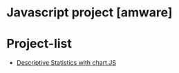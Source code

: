 # Javascript project [amware]

# Project-list

- <a href="https://github.com/HemansAI/javascript-projects/tree/amware/Descriptive%20Statistics%20with%20chart.js"> Descriptive Statistics with chart.JS </a> <br>
